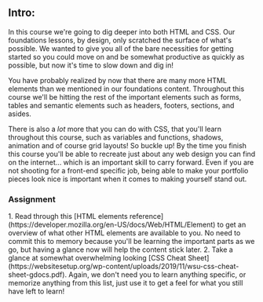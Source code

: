 ## Intro:


In this course we're going to dig deeper into both HTML and CSS. Our foundations lessons, by design, only scratched the surface of what's possible. We wanted to give you all of the bare necessities for getting started so you could move on and be somewhat productive as quickly as possible, but now it's time to slow down and dig in!

You have probably realized by now that there are many more HTML elements than we mentioned in our foundations content. Throughout this course we'll be hitting the rest of the important elements such as forms, tables and semantic elements such as headers, footers, sections, and asides.

There is also a _lot_ more that you can do with CSS, that you'll learn throughout this course, such as variables and functions, shadows, animation and of course grid layouts! So buckle up! By the time you finish this course you'll be able to recreate just about any web design you can find on the internet... which is an important skill to carry forward. Even if you are not shooting for a front-end specific job, being able to make your portfolio pieces look nice is important when it comes to making yourself stand out.

### Assignment

<div class="lesson-content__panel" markdown="1">
1. Read through this [HTML elements reference](https://developer.mozilla.org/en-US/docs/Web/HTML/Element) to get an overview of what other HTML elements are available to you. No need to commit this to memory because you'll be learning the important parts as we go, but having a glance now will help the content stick later.
2. Take a glance at somewhat overwhelming looking [CSS Cheat Sheet](https://websitesetup.org/wp-content/uploads/2019/11/wsu-css-cheat-sheet-gdocs.pdf).  Again, we don't need you to learn anything specific, or memorize anything from this list, just use it to get a feel for what you still have left to learn!
</div>
